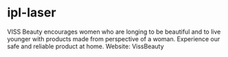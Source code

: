 # ipl-laser

VISS Beauty encourages women who are longing to be beautiful and to live younger with products made from perspective of a woman. 
Experience our safe and reliable product at home.
Website: <a hfref="https://www.vissbeauty.com/">VissBeauty</a>
